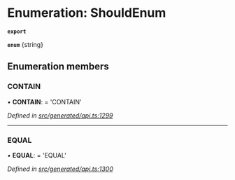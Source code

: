 # Enumeration: ShouldEnum

**`export`** 

**`enum`** {string}

## Enumeration members

###  CONTAIN

• **CONTAIN**: =  <any>'CONTAIN'

*Defined in [src/generated/api.ts:1299](https://github.com/mailslurp/mailslurp-client-ts-js/blob/507ad2d/src/generated/api.ts#L1299)*

___

###  EQUAL

• **EQUAL**: =  <any>'EQUAL'

*Defined in [src/generated/api.ts:1300](https://github.com/mailslurp/mailslurp-client-ts-js/blob/507ad2d/src/generated/api.ts#L1300)*
